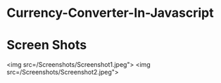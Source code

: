 # Currency-Converter-In-Javascript

# Screen Shots

<img src=/Screenshots/Screenshot1.jpeg">
<img src=/Screenshots/Screenshot2.jpeg">
